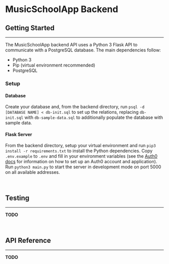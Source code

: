 # MusicSchoolApp Backend

## Getting Started
___

The MusicSchoolApp backend API uses a Python 3 Flask API to communicate with a PostgreSQL database. The main dependencies follow:

* Python 3
* Pip (virtual environment recommended)
* PostgreSQL

### Setup

#### **Database**

Create your database and, from the backend directory, run `psql -d [DATABASE NAME] < db-init.sql` to set up the relations, replacing `db-init.sql` with `db-sample-data.sql` to additionally populate the database with sample data.

#### **Flask Server**

From the backend directory, setup your virtual environment and run `pip3 install -r requirements.txt` to install the Python dependencies. Copy `.env.example` to `.env` and fill in your environment variables (see the [Auth0 docs](https://auth0.com/docs/get-started) for information on how to set up an Auth0 account and application). Run `python3 main.py` to start the server in development mode on port 5000 on all available addresses.

<br>

## Testing
___

**TODO**

<br>

## API Reference
___

**TODO**